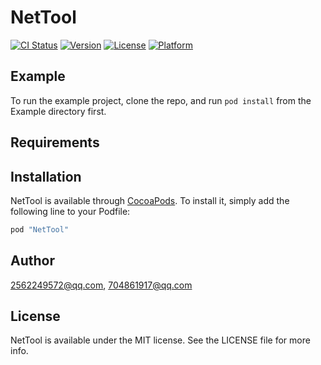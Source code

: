 # NetTool

[![CI Status](http://img.shields.io/travis/2562249572@qq.com/NetTool.svg?style=flat)](https://travis-ci.org/2562249572@qq.com/NetTool)
[![Version](https://img.shields.io/cocoapods/v/NetTool.svg?style=flat)](http://cocoapods.org/pods/NetTool)
[![License](https://img.shields.io/cocoapods/l/NetTool.svg?style=flat)](http://cocoapods.org/pods/NetTool)
[![Platform](https://img.shields.io/cocoapods/p/NetTool.svg?style=flat)](http://cocoapods.org/pods/NetTool)

## Example

To run the example project, clone the repo, and run `pod install` from the Example directory first.

## Requirements

## Installation

NetTool is available through [CocoaPods](http://cocoapods.org). To install
it, simply add the following line to your Podfile:

```ruby
pod "NetTool"
```

## Author

2562249572@qq.com, 704861917@qq.com

## License

NetTool is available under the MIT license. See the LICENSE file for more info.
